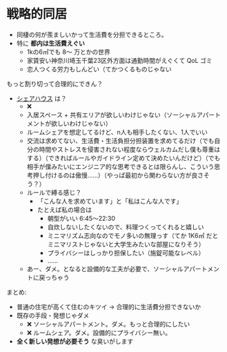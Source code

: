 # 戦略的同居
- 同棲の何が羨ましいかって生活費を分担できるところ。
- 特に **都内は生活費えぐい**
  - 1kの6㎡でも 8～ 万とかの世界
  - 家賃安い神奈川埼玉千葉23区外方面は通勤時間がえぐくて QoL ゴミ
  - 恋人つくる労力もしんどい（てかつくるものじゃない

もっと割り切って合理的にできん？

- [シェアハウス](https://ja.wikipedia.org/wiki/%E3%82%B7%E3%82%A7%E3%82%A2%E3%83%8F%E3%82%A6%E3%82%B9) は？
  - :x:
  - 入居スペース + 共有エリアが欲しいわけじゃない（ソーシャルアパートメントが欲しいわけじゃない）
  - ルームシェアを想定してるけど、n人も相手したくない、1人でいい
  - 交流は求めてない、生活費・生活負担分担装置を求めてるだけ（でも自分の時間やストレスを侵害されない程度ならウェルカムだし僕も尊重はする）（できればルールやガイドライン定めて決めたいんだけど）（でも相手が僕みたいにエンジニア的な思考できるとは限らんし、こういう思考押し付けるのは傲慢……）（やっぱ最初から関わらない方が良さそう？）
  - ルールで縛る感じ？
    - 「こんな人を求めています」と「私はこんな人です」
    - たとえば私の場合は
      - 朝型がいい 6:45～22:30
      - 自炊しないしたくないので、料理つくってくれると嬉しい
      - ミニマリズム志向なのでモノ多いの無理っす（てか 1K6㎡ だとミニマリストじゃないと大学生みたいな部屋になりそう）
      - プライバシーはしっかり担保したい（施錠可能なレベル）
      - ……
  - あー、ダメ。となると設備的な工夫が必要で、ソーシャルアパートメントに戻っちゃう

まとめ:

- 普通の住宅が高くて住むのキツイ → 合理的に生活費分担できないか
- 既存の手段・発想じゃダメ
  - :x: ソーシャルアパートメント。ダメ。もっと合理的にしたい
  - :x: ルームシェア。ダメ。設備的にプライバシー無い。
- **全く新しい発想が必要そう** な臭いがします
